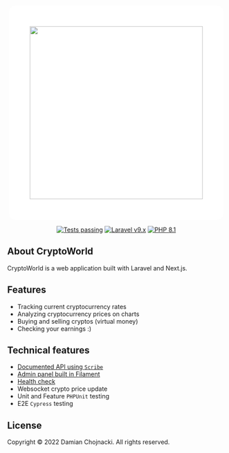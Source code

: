 <p align="center"><a href="https://cryptoworld.damianchojnacki.com" target="_blank"><img src="https://cryptoworld.damianchojnacki.com/images/logo.png" width="400" style="background:white; border-radius: 1rem; padding: 3rem"></a></p>

<p align="center">
<a href="#"><img alt="Tests passing" src="https://img.shields.io/badge/Tests-passing-green?style=for-the-badge&logo=github"></a>
<a href="https://laravel.com"><img alt="Laravel v9.x" src="https://img.shields.io/badge/Laravel-v9.x-FF2D20?style=for-the-badge&logo=laravel"></a>
<a href="https://php.net"><img alt="PHP 8.1" src="https://img.shields.io/badge/PHP-8.1-777BB4?style=for-the-badge&logo=php"></a>
</p>

## About CryptoWorld
CryptoWorld is a web application built with Laravel and Next.js.

## Features
- Tracking current cryptocurrency rates
- Analyzing cryptocurrency prices on charts
- Buying and selling cryptos (virtual money)
- Checking your earnings :)

## Technical features
- [Documented API using `Scribe`](https://api.cryptoworld.damianchojnacki.com/docs?token=VzCLA3aieOaIEobt9rjSN4j2fV1r44zu)
- [Admin panel built in Filament](https://api.cryptoworld.damianchojnacki.com/admin?token=VzCLA3aieOaIEobt9rjSN4j2fV1r44zu)
- [Health check](https://api.cryptoworld.damianchojnacki.com?token=VzCLA3aieOaIEobt9rjSN4j2fV1r44zu)
- Websocket crypto price update
- Unit and Feature `PHPUnit` testing
- E2E `Cypress` testing

## License

Copyright © 2022 Damian Chojnacki. All rights reserved.

